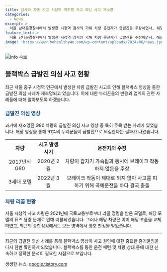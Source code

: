```yaml
---
title: 참사와 차종 사고 시청역 역주행 사고 의심 사고 재소환
categories:
  - News
excerpt: >
  서울 남대문경찰서에서 발생한 시청역 참사의 가해 차량 운전자가 급발진을 주장하면서, 해당 차종의 과거 급발진 의심 사고가 재조명되었다. 교통사고 전문 유튜브 채널에 과거의 차량 급발진 의심 사고 영상이 공개되며 논란이 일고 있다. 특히 해당 차종의 블랙박스 영상을 통해 급발진 의심 사례가 다수 제보되고 있으며, 국토교통부 리콜 명령을 받은 차종임에도 불구하고 검증되지 않은 사례로 재조명되고 있다. 함께 공개된 블랙박스 영상을 통해 91%의 누리꾼이 급발진으로 판단하고 있으며, 이에 대한 경찰 수사 결과를 기대하는 시선도 집중되고 있다.
feature_text: >
  서울 남대문경찰서에서 발생한 시청역 참사의 가해 차량 운전자가 급발진을 주장하면서, 해당 차종의 과거 급발진 의심 사고가 재조명되었다. 교통사고 전문 유튜브 채널에 과거의 차량 급발진 의심 사고 영상이 공개되며 논란이 일고 있다. 특히 해당 차종의 블랙박스 영상을 통해 급발진 의심 사례가 다수 제보되고 있으며, 국토교통부 리콜 명령을 받은 차종임에도 불구하고 검증되지 않은 사례로 재조명되고 있다. 함께 공개된 블랙박스 영상을 통해 91%의 누리꾼이 급발진으로 판단하고 있으며, 이에 대한 경찰 수사 결과를 기대하는 시선도 집중되고 있다.
image: 'https://www.behealthy4u.com/wp-content/uploads/2024/06/news.jpg'
---
```


<p><img src="https://www.behealthy4u.com/wp-content/uploads/2024/06/news.jpg" alt="info 속보" /></p>

<h2 data-ke-size="size26">블랙박스 급발진 의심 사고 현황</h2>

<p data-ke-size="size16">최근 서울 중구 시청역 인근에서 발생한 차량 급발진 사고로 인해 블랙박스 영상을 통한 급발진 의심 사례가 재조명되고 있습니다. 이에 대한 누리꾼들의 반응과 업계의 관련 사례들에 대해 알아보도록 하겠습니다.</p>

<h3><b><span style="color: #1a5490;">급발진 의심 영상</span></b></h3>

<p data-ke-size="size16">과거에 재조명된 G80 차량의 급발진 의심 사고 영상 중 특히 주목 받는 사례가 있었습니다. 해당 영상을 통해 91%의 누리꾼들이 급발진으로 의심한다는 결과가 나왔습니다.</p>

<table>
  <tr>
    <td style="text-align: center; height: 17px;"><b>차량</b></td>
    <td style="text-align: center; height: 17px;"><b>사고 발생 시기</b></td>
    <td style="text-align: center; height: 17px;"><b>운전자의 주장</b></td>
  </tr>
  <tr>
    <td style="text-align: center; height: 17px;">2017년식 G80</td>
    <td style="text-align: center; height: 17px;">2020년 2월</td>
    <td style="text-align: center; height: 17px;">차량이 갑자기 가속됨과 동시에 브레이크 작동하지 않음을 주장</td>
  </tr>
  <tr>
    <td style="text-align: center; height: 17px;">3세대 모델</td>
    <td style="text-align: center; height: 17px;">2022년 3월</td>
    <td style="text-align: center; height: 17px;">브레이크 작동이 제대로 되지 않아 사고를 피하기 위해 곡예운전을 하다 결국 충돌</td>
  </tr>
</table>

<h3><b><span style="color: #1a5490;">차량 리콜 현황</span></b></h3>

<p data-ke-size="size16">서울 시청역 사고 차량은 2021년에 국토교통부로부터 리콜 명령을 받은 모델로, 해당 모델의 퓨즈 용량 문제로 인해 리콜되었습니다. 그러나 해당 차량은 이미 해당 부품을 교체하였고, 최근의 종합점검에서도 모든 영역에서 양호 판정을 받았습니다.</p>

<hr>

<p data-ke-size="size16">최근의 급발진 의심 사례를 통해 블랙박스 영상이 사고 원인에 대한 중요한 증거물임을 다시 한번 확인하게 되었습니다. 블랙박스를 통한 운전 패턴 및 차량 상태 등에 대한 신속하고 정확한 분석이 필요한 시점으로 보입니다.</p>
생생한 뉴스, <a href="https://qoogle.tistory.com" rel="dofollow">qoogle.tistory.com</a>


